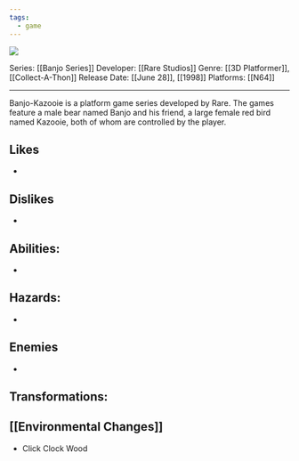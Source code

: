 ```yaml
---
tags:
  - game
---
```

<img src="https://cdn2.steamgriddb.com/thumb/a154a70f923c579313aa9c47ed7c34e2.jpg">

Series: [[Banjo Series]]
Developer: [[Rare Studios]]
Genre: [[3D Platformer]], [[Collect-A-Thon]]
Release Date: [[June 28]], [[1998]]
Platforms: [[N64]]

----


Banjo-Kazooie is a platform game series developed by Rare. The games feature a male bear named Banjo and his friend, a large female red bird named Kazooie, both of whom are controlled by the player.
## Likes
* 

## Dislikes
* 

## Abilities:
* 

## Hazards:
* 

## Enemies
* 

##  Transformations:

## [[Environmental Changes]] 
* Click Clock Wood